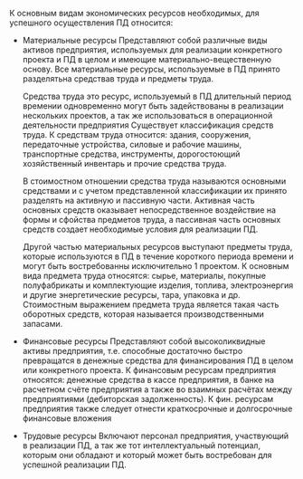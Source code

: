   К основным видам экономических ресурсов необходимых, для успешного осуществления ПД относится:
  - Материальные ресурсы 
	Представляют собой различные виды активов предприятия, используемых для реализации конкретного проекта и ПД в целом и имеющие материально-вещественную основу. Все материальные ресурсы, используемые в ПД принято разделятьна средствав труда и предметы труда.
	
	Средства труда это ресурс, используемый в ПД длительный период времении одновременно могут быть задействованы в реализации нескольких проектов, а так же использоваться в операционной деятельности предприятия
	Существует классификация средств труда. К средствам труда относится: здания, сооружения, передаточные устройства, силовые и рабочие машины, транспортные средства, инструменты, дорогостоющий хозяйственный инвентарь и прочие средства труда.
	
	В стоимостном отношении средства труда называются основными средствами и с учетом представленной классификации их принято разделять на активную и пассивную части. Активная часть основных средств оказывает непосредственное воздействие на формы и сфойства предметов труда, а пассивная часть основных средств создает необходимые условия для реализации ПД.
	
	Другой частью материальных ресурсов выступают предметы труда, которые используются в ПД в течение короткого периода времени и могут быть востребованны исключительно 1 проектом.
	К основным вида предмета труда относятся: сырье, материалы, покупные полуфабрикаты и комплектующие изделия, топлива, электроэнергия и другие энергетические ресурсы, тара, упаковка и др. 
	Стоимостным выражением предмета труда является такая часть оборотных средств, которая называется производственными запасами.
- Финансовые ресурсы
	Представляют собой высоколиквидные активы предприятия, т.е. способные достаточно быстро превращатся в денежные средства для финансирования ПД в целом или конкретного проекта. К финансовым ресурсам предприятия относятся: денежные средства в кассе предприятия, в банке на расчетном счёте предприятия а также во взаимных расчётах между предприятиями (дебиторская задолженность).
	К фин. ресурсам предприятия также следует отнести краткосрочные и долгосрочные финансовые вложения 
- Трудовые ресурсы
	Включают персонал предприятия, участвующий в реализации ПД, а так же тот интеллектуальный потенциал, которым они обладают и который может быть востребован для успешной реализации ПД.
